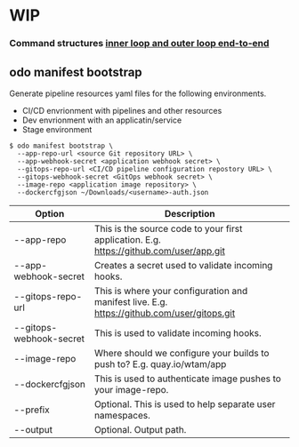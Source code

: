 # WIP
### Command structures [inner loop and outer loop end-to-end](https://docs.google.com/presentation/d/1wyXQpL1dOASaNO1VFK3SiIA606IWRN6WNhCJxXv34OY)
## odo manifest bootstrap 

Generate pipeline resources yaml files for the following environments.   
* CI/CD envrionment with pipelines and other resources
* Dev envrionment with an applicatin/service 
* Stage environment 

```shell
$ odo manifest bootstrap \
  --app-repo-url <source Git repository URL> \
  --app-webhook-secret <application webhook secret> \
  --gitops-repo-url <CI/CD pipeline configuration repostory URL> \
  --gitops-webhook-secret <GitOps webhook secret> \
  --image-repo <application image repository> \
  --dockercfgjson ~/Downloads/<username>-auth.json 
```

| Option                  | Description |
| ----------------------- | ----------- |
| --app-repo              | This is the source code to your first application.   E.g. https://github.com/user/app.git |
| --app-webhook-secret    | Creates a secret used to validate incoming hooks. |
| --gitops-repo-url       | This is where your configuration and manifest live. E.g. https://github.com/user/gitops.git|
| --gitops-webhook-secret | This is used to validate incoming hooks. |
| --image-repo            | Where should we configure your builds to push to? E.g. quay.io/wtam/app|
| --dockercfgjson         | This is used to authenticate image pushes to your image-repo. |
| --prefix                | Optional.  This is used to help separate user namespaces. |
| --output                | Optional.  Output path.  |
